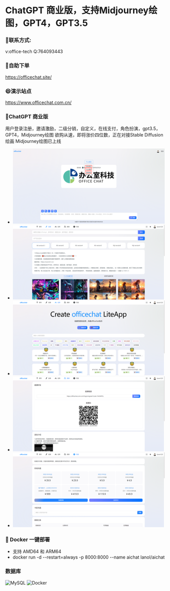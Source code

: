 # ChatGPT 商业版，支持Midjourney绘图，GPT4，GPT3.5
### 💬联系方式:
v:office-tech Q:764093443
### 🔭自助下单
https://officechat.site/
### 😄演示站点
https://www.officechat.com.cn/
### 🤔ChatGPT 商业版
用户登录注册，邀请激励，二级分销，自定义，在线支付，角色扮演，gpt3.5，GPT4，Midjourney绘图 欲购从速，即将涨价四位数，正在对接Stable Diffusion绘画 Midjourney绘图已上线
- ![Image text](111.png)
- ![Image text](222.png)
- ![Image text](333.png)
- ![Image text](444.png)
- ![Image text](555.png)
### 🌳 Docker 一键部署
- 支持 AMD64 和 ARM64
- docker run -d --restart=always -p 8000:8000 --name aichat lanol/aichat
### 数据库
![MySQL](https://img.shields.io/badge/-MySQL-4479A1?style=flat-square&logo=mysql&logoColor=white)
![Docker](https://img.shields.io/badge/-Docker-2496ED?style=flat-square&logo=docker&logoColor=white)
